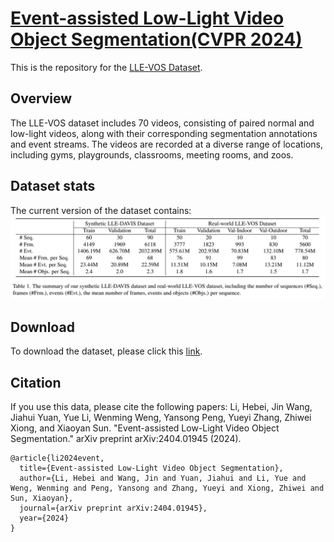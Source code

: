 # [Event-assisted Low-Light Video Object Segmentation(CVPR 2024)](https://arxiv.org/pdf/2404.01945)


This is the repository for the [LLE-VOS Dataset](https://mailustceducn-my.sharepoint.com/:f:/g/personal/lihebei_mail_ustc_edu_cn/EglLfpidmBhKqVsOQS91SaQBOEgY2-fPq27ZaSVHekUEiA?e=d3y4hJ).
## Overview
The LLE-VOS dataset includes 70 videos, consisting of paired normal and low-light videos, along with their corresponding segmentation annotations and event streams. The videos are recorded at a diverse range of locations, including gyms, playgrounds, classrooms, meeting rooms, and zoos.

## Dataset stats
The current version of the dataset contains:
![Dataset](Images/dataset.png)


## Download
To download the dataset, please click this [link](https://mailustceducn-my.sharepoint.com/:f:/g/personal/lihebei_mail_ustc_edu_cn/EglLfpidmBhKqVsOQS91SaQBOEgY2-fPq27ZaSVHekUEiA?e=d3y4hJ). 

## Citation
If you use this data, please cite the following papers:
Li, Hebei, Jin Wang, Jiahui Yuan, Yue Li, Wenming Weng, Yansong Peng, Yueyi Zhang, Zhiwei Xiong, and Xiaoyan Sun. "Event-assisted Low-Light Video Object Segmentation." arXiv preprint arXiv:2404.01945 (2024).

```
@article{li2024event,
  title={Event-assisted Low-Light Video Object Segmentation},
  author={Li, Hebei and Wang, Jin and Yuan, Jiahui and Li, Yue and Weng, Wenming and Peng, Yansong and Zhang, Yueyi and Xiong, Zhiwei and Sun, Xiaoyan},
  journal={arXiv preprint arXiv:2404.01945},
  year={2024}
}
```



